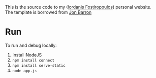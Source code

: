 This is the source code to my ([Iordanis Fostiropoulos](https://fostiropoulos.github.io)) personal website. The template is borrowed from [Jon Barron](https://jonbarron.info/)

# Run

To run and debug locally:

1. Install NodeJS
2. `npm install connect`
3. `npm install serve-static`
4. `node app.js`